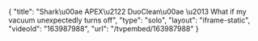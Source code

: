 {
    "title": "Shark\u00ae APEX\u2122 DuoClean\u00ae \u2013 What if my vacuum unexpectedly turns off",
    "type": "solo",
    "layout": "iframe-static",
    "videoId": "163987988",
    "url": "\/tvpembed\/163987988"
}